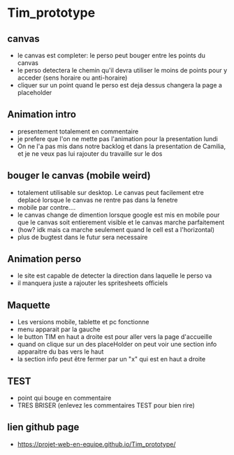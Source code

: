 # Tim_prototype

## canvas

- le canvas est completer: le perso peut bouger entre les points du canvas
- le perso detectera le chemin qu'il devra utiliser le moins de points pour y acceder (sens horaire ou anti-horaire)
- cliquer sur un point quand le perso est deja dessus changera la page a placeholder

## Animation intro

- presentement totalement en commentaire
- je prefere que l'on ne mette pas l'animation pour la presentation lundi
- On ne l'a pas mis dans notre backlog et dans la presentation de Camilia, et je ne veux pas lui rajouter du travaille sur le dos

## bouger le canvas (mobile weird)

- totalement utilisable sur desktop. Le canvas peut facilement etre deplacé lorsque le canvas ne rentre pas dans la fenetre
- mobile par contre....
- le canvas change de dimention lorsque google est mis en mobile pour que le canvas soit entierement visible et le canvas marche parfaitement
- (how? idk mais ca marche seulement quand le cell est a l'horizontal)
- plus de bugtest dans le futur sera necessaire

## Animation perso

- le site est capable de detecter la direction dans laquelle le perso va
- il manquera juste a rajouter les spritesheets officiels

## Maquette

- Les versions mobile, tablette et pc fonctionne
- menu apparait par la gauche
- le button TIM en haut a droite est pour aller vers la page d'accueille
- quand on clique sur un des placeHolder on peut voir une section info apparaitre du bas vers le haut
- la section info peut être fermer par un "x" qui est en haut a droite

## TEST

- point qui bouge en commentaire
- TRES BRISER (enlevez les commentaires TEST pour bien rire)

## lien github page

- https://projet-web-en-equipe.github.io/Tim_prototype/